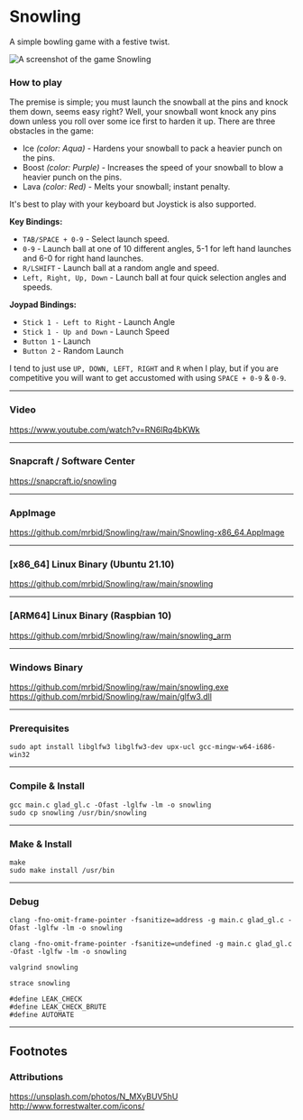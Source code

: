 # Snowling
A simple bowling game with a festive twist.

![A screenshot of the game Snowling](https://dashboard.snapcraft.io/site_media/appmedia/2021/12/Screenshot_2021-12-15_20-36-11.png)

### How to play

The premise is simple; you must launch the snowball at the pins and knock them down, seems easy right? Well, your snowball wont knock any pins down unless you roll over some ice first to harden it up. There are three obstacles in the game:
* Ice _(color: Aqua)_ - Hardens your snowball to pack a heavier punch on the pins.
* Boost _(color: Purple)_ - Increases the speed of your snowball to blow a heavier punch on the pins.
* Lava _(color: Red)_ - Melts your snowball; instant penalty.

It's best to play with your keyboard but Joystick is also supported.

**Key Bindings:**
* `TAB/SPACE + 0-9` - Select launch speed.
* `0-9` - Launch ball at one of 10 different angles, 5-1 for left hand launches and 6-0 for right hand launches.
* `R/LSHIFT` - Launch ball at a random angle and speed.
* `Left, Right, Up, Down` - Launch ball at four quick selection angles and speeds.

**Joypad Bindings:**
* `Stick 1 - Left to Right` - Launch Angle
* `Stick 1 - Up and Down` - Launch Speed
* `Button 1` - Launch
* `Button 2` - Random Launch

I tend to just use `UP, DOWN, LEFT, RIGHT` and `R` when I play, but if you are competitive you will want to get accustomed with using `SPACE + 0-9` & `0-9`.

---

### Video
https://www.youtube.com/watch?v=RN6lRq4bKWk

---

### Snapcraft / Software Center
https://snapcraft.io/snowling

---

### AppImage
https://github.com/mrbid/Snowling/raw/main/Snowling-x86_64.AppImage

---

### [x86_64] Linux Binary (Ubuntu 21.10)
https://github.com/mrbid/Snowling/raw/main/snowling

---

### [ARM64] Linux Binary (Raspbian 10)
https://github.com/mrbid/Snowling/raw/main/snowling_arm

---

### Windows Binary
https://github.com/mrbid/Snowling/raw/main/snowling.exe <br>
https://github.com/mrbid/Snowling/raw/main/glfw3.dll

---

### Prerequisites
`sudo apt install libglfw3 libglfw3-dev upx-ucl gcc-mingw-w64-i686-win32`

---

### Compile & Install
```
gcc main.c glad_gl.c -Ofast -lglfw -lm -o snowling
sudo cp snowling /usr/bin/snowling
```

---

### Make & Install
```
make
sudo make install /usr/bin
```

---

### Debug
`clang -fno-omit-frame-pointer -fsanitize=address -g main.c glad_gl.c -Ofast -lglfw -lm -o snowling`

`clang -fno-omit-frame-pointer -fsanitize=undefined -g main.c glad_gl.c -Ofast -lglfw -lm -o snowling`

`valgrind snowling`

`strace snowling`

```
#define LEAK_CHECK
#define LEAK_CHECK_BRUTE
#define AUTOMATE
```

---

## Footnotes

### Attributions
https://unsplash.com/photos/N_MXyBUV5hU<br>
http://www.forrestwalter.com/icons/<br>
